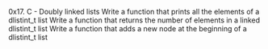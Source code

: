 0x17. C - Doubly linked lists
Write a function that prints all the elements of a dlistint_t list
Write a function that returns the number of elements in a linked dlistint_t list
Write a function that adds a new node at the beginning of a dlistint_t list
